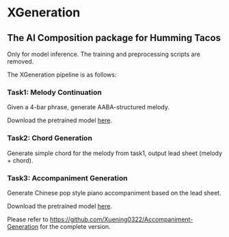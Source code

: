 # XGeneration
## The AI Composition package for Humming Tacos

Only for model inference. The training and preprocessing scripts are removed. 

The XGeneration pipeline is as follows:

### Task1: Melody Continuation

Given a 4-bar phrase, generate AABA-structured melody.

Download the pretrained model [here](https://drive.google.com/file/d/1rKqBCrkfhDTt0B1nw7mDndJ7RpMNKAk5/view?usp=sharing).

### Task2: Chord Generation

Generate simple chord for the melody from task1, output lead sheet (melody + chord).

### Task3: Accompaniment Generation

Generate Chinese pop style piano accompaniment based on the lead sheet.

Download the pretrained model [here](https://drive.google.com/file/d/1HUkbbk9qkvDocYWmdK5Zq6vUkcKympGW/view?usp=sharing).

Please refer to https://github.com/Xuening0322/Accompaniment-Generation for the complete version. 
